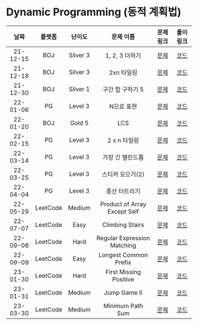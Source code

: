 # Dynamic Programming (동적 계획법)

|   날짜   |  플랫폼  |  난이도  |          문제 이름           |                             문제 링크                              |                                        풀이 링크                                         |
| :------: | :------: | :------: | :--------------------------: | :----------------------------------------------------------------: | :--------------------------------------------------------------------------------------: |
| 21-12-15 |   BOJ    | Silver 3 |        1, 2, 3 더하기        |            [문제](https://www.acmicpc.net/problem/9095)            |   [코드](https://github.com/LeeMir/Algorithm/blob/main/DynamicProgramming/BOJ-9095.js)   |
| 21-12-18 |   BOJ    | Silver 3 |          2xn 타일링          |           [문제](https://www.acmicpc.net/problem/11726)            |  [코드](https://github.com/LeeMir/Algorithm/blob/main/DynamicProgramming/BOJ-11726.js)   |
| 21-12-30 |   BOJ    | Silver 1 |       구간 합 구하기 5       |           [문제](https://www.acmicpc.net/problem/11660)            |  [코드](https://github.com/LeeMir/Algorithm/blob/main/DynamicProgramming/BOJ-11660.js)   |
| 22-01-06 |    PG    | Level 3  |          N으로 표현          |  [문제](https://programmers.co.kr/learn/courses/30/lessons/42627)  |   [코드](https://github.com/LeeMir/Algorithm/blob/main/DynamicProgramming/PG-42895.js)   |
| 22-01-20 |   BOJ    |  Gold 5  |             LCS              |            [문제](https://www.acmicpc.net/problem/9251)            |  [코드](https://github.com/LeeMir/Algorithm/blob/main/DynamicProgramming/BOJ-9251.cpp)   |
| 22-02-15 |    PG    | Level 3  |         2 x n 타일링         |  [문제](https://programmers.co.kr/learn/courses/30/lessons/12900)  |   [코드](https://github.com/LeeMir/Algorithm/blob/main/DynamicProgramming/PG-12900.js)   |
| 22-03-14 |    PG    | Level 3  |       가장 긴 팰린드롬       |  [문제](https://programmers.co.kr/learn/courses/30/lessons/12904)  |   [코드](https://github.com/LeeMir/Algorithm/blob/main/DynamicProgramming/PG-12904.js)   |
| 22-03-25 |    PG    | Level 3  |       스티커 모으기(2)       |  [문제](https://programmers.co.kr/learn/courses/30/lessons/12971)  |   [코드](https://github.com/LeeMir/Algorithm/blob/main/DynamicProgramming/PG-12971.js)   |
| 22-04-04 |    PG    | Level 3  |        풍선 터트리기         |  [문제](https://programmers.co.kr/learn/courses/30/lessons/68646)  |   [코드](https://github.com/LeeMir/Algorithm/blob/main/DynamicProgramming/PG-68646.js)   |
| 22-05-29 | LeetCode |  Medium  | Product of Array Except Self | [문제](https://leetcode.com/problems/product-of-array-except-self) | [코드](https://github.com/LeeMir/Algorithm/blob/main/DynamicProgramming/Leetcode-238.js) |
| 22-07-07 | LeetCode |   Easy   |       Climbing Stairs        | [문제](https://leetcode.com/problems/climbing-stairs/submissions)  | [코드](https://github.com/LeeMir/Algorithm/blob/main/DynamicProgramming/Leetcode-70.js)  |
| 22-09-08 | LeetCode |   Hard   | Regular Expression Matching  | [문제](https://leetcode.com/problems/regular-expression-matching)  | [코드](https://github.com/LeeMir/Algorithm/blob/main/DynamicProgramming/LeetCode-10.js)  |
| 22-09-09 | LeetCode |   Easy   |    Longest Common Prefix     |    [문제](https://leetcode.com/problems/longest-common-prefix)     | [코드](https://github.com/LeeMir/Algorithm/blob/main/DynamicProgramming/LeetCode-14.js)  |
| 23-01-30 | LeetCode |   Hard   |    First Missing Positive    |    [문제](https://leetcode.com/problems/first-missing-positive)    | [코드](https://github.com/LeeMir/Algorithm/blob/main/DynamicProgramming/LeetCode-41.ts)  |
| 23-01-31 | LeetCode |  Medium  |         Jump Game II         |         [문제](https://leetcode.com/problems/jump-game-ii)         | [코드](https://github.com/LeeMir/Algorithm/blob/main/DynamicProgramming/LeetCode-45.ts)  |
| 23-03-30 | LeetCode |  Medium  |       Minimum Path Sum       |       [문제](https://leetcode.com/problems/minimum-path-sum)       | [코드](https://github.com/LeeMir/Algorithm/blob/main/DynamicProgramming/LeetCode-64.ts)  |
